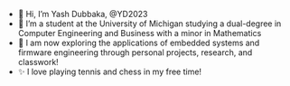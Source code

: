 - 👋 Hi, I’m Yash Dubbaka, @YD2023
- 👀 I’m a student at the University of Michigan studying a dual-degree in Computer Engineering and Business with a minor in Mathematics
- 🌱 I am now exploring the applications of embedded systems and firmware engineering through personal projects, research, and classwork!
- ✨ I love playing tennis and chess in my free time!


<!---
YD2023/YD2023 is a ✨ special ✨ repository because its `README.md` (this file) appears on your GitHub profile.
You can click the Preview link to take a look at your changes.
--->
